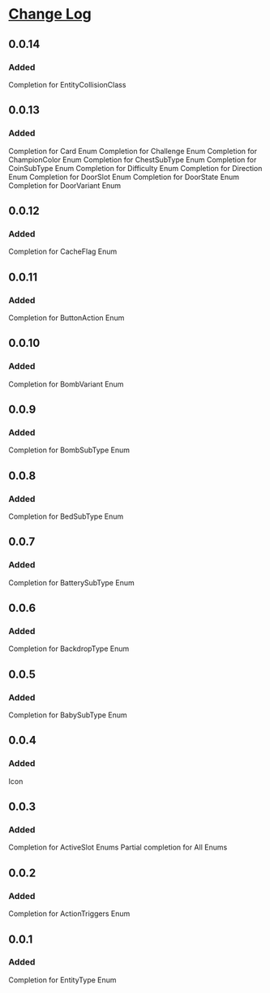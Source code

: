 # [Change Log](https://keepachangelog.com/en/1.0.0/)
## 0.0.14
### Added
Completion for EntityCollisionClass
## 0.0.13
### Added
Completion for Card Enum
Completion for Challenge Enum
Completion for ChampionColor Enum
Completion for ChestSubType Enum
Completion for CoinSubType Enum
Completion for Difficulty Enum
Completion for Direction Enum
Completion for DoorSlot Enum
Completion for DoorState Enum
Completion for DoorVariant Enum
## 0.0.12
### Added
Completion for CacheFlag Enum
## 0.0.11
### Added
Completion for ButtonAction Enum
## 0.0.10
### Added
Completion for BombVariant Enum
## 0.0.9
### Added
Completion for BombSubType Enum
## 0.0.8
### Added
Completion for BedSubType Enum
## 0.0.7
### Added
Completion for BatterySubType Enum
## 0.0.6
### Added
Completion for BackdropType Enum
## 0.0.5
### Added
Completion for BabySubType Enum
## 0.0.4
### Added
Icon
## 0.0.3
### Added
Completion for ActiveSlot Enums
Partial completion for All Enums
## 0.0.2
### Added
Completion for ActionTriggers Enum
## 0.0.1
### Added
Completion for EntityType Enum